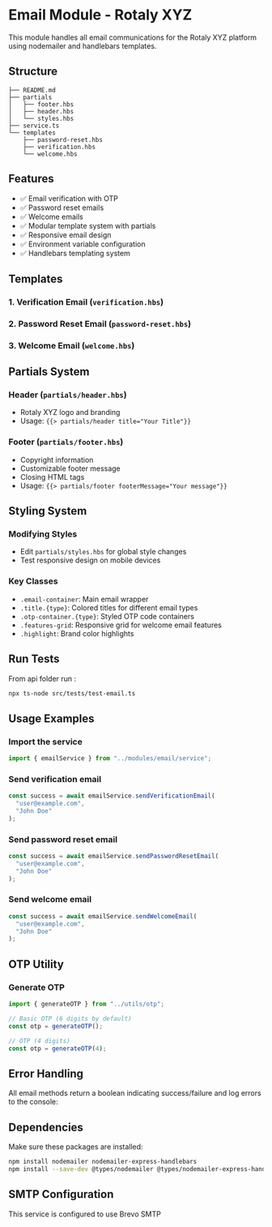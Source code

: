 # Email Module - Rotaly XYZ

This module handles all email communications for the Rotaly XYZ platform using nodemailer and handlebars templates.

## Structure

```
├── README.md
├── partials
│   ├── footer.hbs
│   ├── header.hbs
│   └── styles.hbs
├── service.ts
└── templates
    ├── password-reset.hbs
    ├── verification.hbs
    └── welcome.hbs
```

## Features

- ✅ Email verification with OTP
- ✅ Password reset emails
- ✅ Welcome emails
- ✅ Modular template system with partials
- ✅ Responsive email design
- ✅ Environment variable configuration
- ✅ Handlebars templating system

## Templates

### 1. Verification Email (`verification.hbs`)

### 2. Password Reset Email (`password-reset.hbs`)

### 3. Welcome Email (`welcome.hbs`)

## Partials System

### Header (`partials/header.hbs`)

- Rotaly XYZ logo and branding
- Usage: `{{> partials/header title="Your Title"}}`

### Footer (`partials/footer.hbs`)

- Copyright information
- Customizable footer message
- Closing HTML tags
- Usage: `{{> partials/footer footerMessage="Your message"}}`

## Styling System

### Modifying Styles

- Edit `partials/styles.hbs` for global style changes
- Test responsive design on mobile devices

### Key Classes

- `.email-container`: Main email wrapper
- `.title.{type}`: Colored titles for different email types
- `.otp-container.{type}`: Styled OTP code containers
- `.features-grid`: Responsive grid for welcome email features
- `.highlight`: Brand color highlights

## Run Tests

From api folder run :

```bash
npx ts-node src/tests/test-email.ts
```

## Usage Examples

### Import the service

```typescript
import { emailService } from "../modules/email/service";
```

### Send verification email

```typescript
const success = await emailService.sendVerificationEmail(
  "user@example.com",
  "John Doe"
);
```

### Send password reset email

```typescript
const success = await emailService.sendPasswordResetEmail(
  "user@example.com",
  "John Doe"
);
```

### Send welcome email

```typescript
const success = await emailService.sendWelcomeEmail(
  "user@example.com",
  "John Doe"
);
```

## OTP Utility

### Generate OTP

```typescript
import { generateOTP } from "../utils/otp";

// Basic OTP (6 digits by default)
const otp = generateOTP();

// OTP (4 digits)
const otp = generateOTP(4);
```

## Error Handling

All email methods return a boolean indicating success/failure and log errors to the console:

## Dependencies

Make sure these packages are installed:

```bash
npm install nodemailer nodemailer-express-handlebars
npm install --save-dev @types/nodemailer @types/nodemailer-express-handlebars
```

## SMTP Configuration

This service is configured to use Brevo SMTP
